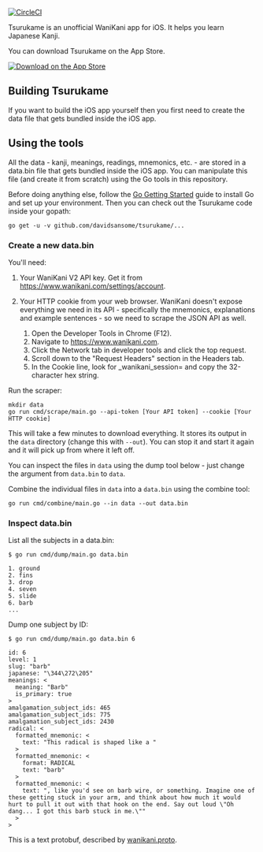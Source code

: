 [![CircleCI](https://circleci.com/gh/davidsansome/tsurukame.svg?style=shield)](https://circleci.com/gh/davidsansome/tsurukame)

Tsurukame is an unofficial WaniKani app for iOS.  It helps you learn Japanese
Kanji.

You can download Tsurukame on the App Store.

[![Download on the App Store](https://devimages-cdn.apple.com/app-store/marketing/guidelines/images/badge-example-preferred.png)](https://itunes.apple.com/us/app/tsurukame-for-wanikani/id1367114761)

## Building Tsurukame

If you want to build the iOS app yourself then you first need to create the data file that gets bundled inside the iOS app.

## Using the tools

All the data - kanji, meanings, readings, mnemonics, etc. - are stored in a data.bin file that gets bundled inside the iOS app.  You can manipulate this file (and create it from scratch) using the Go tools in this repository.

Before doing anything else, follow the [Go Getting Started](https://golang.org/doc/install) guide to install Go and set up your environment.  Then you can check out the Tsurukame code inside your gopath:

    go get -u -v github.com/davidsansome/tsurukame/...

### Create a new data.bin

You'll need:

1. Your WaniKani V2 API key.  Get it from https://www.wanikani.com/settings/account.
2. Your HTTP cookie from your web browser.  WaniKani doesn't expose everything we need in its API - specifically the mnemonics, explanations and example sentences - so we need to scrape the JSON API as well.

    1. Open the Developer Tools in Chrome (F12).
    2. Navigate to https://www.wanikani.com.
    3. Click the Network tab in developer tools and click the top request.
    4. Scroll down to the "Request Headers" section in the Headers tab.
    5. In the Cookie line, look for _wanikani_session= and copy the 32-character hex string.

Run the scraper:

    mkdir data
    go run cmd/scrape/main.go --api-token [Your API token] --cookie [Your HTTP cookie]

This will take a few minutes to download everything.  It stores its output in the ```data``` directory (change this with ```--out```).  You can stop it and start it again and it will pick up from where it left off.

You can inspect the files in ```data``` using the dump tool below - just change the argument from ```data.bin``` to ```data```.

Combine the individual files in ```data``` into a ```data.bin``` using the combine tool:

    go run cmd/combine/main.go --in data --out data.bin

### Inspect data.bin

List all the subjects in a data.bin:

```
$ go run cmd/dump/main.go data.bin

1. ground
2. fins
3. drop
4. seven
5. slide
6. barb
...
```

Dump one subject by ID:

```
$ go run cmd/dump/main.go data.bin 6

id: 6
level: 1
slug: "barb"
japanese: "\344\272\205"
meanings: <
  meaning: "Barb"
  is_primary: true
>
amalgamation_subject_ids: 465
amalgamation_subject_ids: 775
amalgamation_subject_ids: 2430
radical: <
  formatted_mnemonic: <
    text: "This radical is shaped like a "
  >
  formatted_mnemonic: <
    format: RADICAL
    text: "barb"
  >
  formatted_mnemonic: <
    text: ", like you'd see on barb wire, or something. Imagine one of these getting stuck in your arm, and think about how much it would hurt to pull it out with that hook on the end. Say out loud \"Oh dang... I got this barb stuck in me.\""
  >
>
```

This is a text protobuf, described by [wanikani.proto](https://github.com/davidsansome/tsurukame/blob/master/proto/wanikani.proto).
